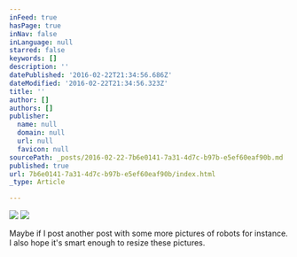 ```yaml
---
inFeed: true
hasPage: true
inNav: false
inLanguage: null
starred: false
keywords: []
description: ''
datePublished: '2016-02-22T21:34:56.686Z'
dateModified: '2016-02-22T21:34:56.323Z'
title: ''
author: []
authors: []
publisher:
  name: null
  domain: null
  url: null
  favicon: null
sourcePath: _posts/2016-02-22-7b6e0141-7a31-4d7c-b97b-e5ef60eaf90b.md
published: true
url: 7b6e0141-7a31-4d7c-b97b-e5ef60eaf90b/index.html
_type: Article

---
```

![](https://the-grid-user-content.s3-us-west-2.amazonaws.com/c5a42a78-a61b-4cbb-9744-aa814271c274.jpg)
![](https://the-grid-user-content.s3-us-west-2.amazonaws.com/4979f659-d430-46c0-9d4c-448c473af143.jpg)

Maybe if I post another post with some more pictures of robots for instance. I also hope it's smart enough to resize these pictures.